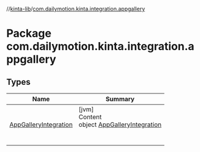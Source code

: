 //[kinta-lib](../../index.md)/[com.dailymotion.kinta.integration.appgallery](index.md)



# Package com.dailymotion.kinta.integration.appgallery  


## Types  
  
|  Name |  Summary | 
|---|---|
| <a name="com.dailymotion.kinta.integration.appgallery/AppGalleryIntegration///PointingToDeclaration/"></a>[AppGalleryIntegration](-app-gallery-integration/index.md)| <a name="com.dailymotion.kinta.integration.appgallery/AppGalleryIntegration///PointingToDeclaration/"></a>[jvm]  <br>Content  <br>object [AppGalleryIntegration](-app-gallery-integration/index.md)  <br><br><br>|

